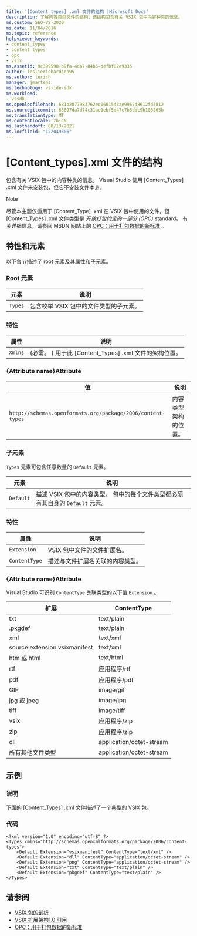 ```yaml
---
title: '[Content_types] .xml 文件的结构 |Microsoft Docs'
description: 了解内容类型文件的结构，该结构包含有关 VSIX 包中内容种类的信息。
ms.custom: SEO-VS-2020
ms.date: 11/04/2016
ms.topic: reference
helpviewer_keywords:
- content_types
- content types
- opc
- vsix
ms.assetid: 9c399598-b9fa-4da7-84b5-defbf82e9335
author: leslierichardson95
ms.author: lerich
manager: jmartens
ms.technology: vs-ide-sdk
ms.workload:
- vssdk
ms.openlocfilehash: 681b2877983762ec0601543ae996748612fd3812
ms.sourcegitcommit: 68897da7d74c31ae1ebf5d47c7b5ddc9b108265b
ms.translationtype: MT
ms.contentlocale: zh-CN
ms.lasthandoff: 08/13/2021
ms.locfileid: "122049306"
---
```

# <a name="the-structure-of-the-content_typesxml-file"></a>[Content_types].xml 文件的结构
包含有关 VSIX 包中的内容种类的信息。 Visual Studio 使用 [Content_Types] .xml 文件来安装包，但它不安装文件本身。

> [!NOTE]
> 尽管本主题仅适用于 [Content_Type] .xml 在 VSIX 包中使用的文件，但 [Content_Types] .xml 文件类型是 *开放打包约定的一部分 (OPC)* standard。 有关详细信息，请参阅 MSDN 网站上的 [OPC：用于打包数据的新标准](/archive/msdn-magazine/2007/august/opc-a-new-standard-for-packaging-your-data) 。

## <a name="attributes-and-elements"></a>特性和元素
 以下各节描述了 root 元素及其属性和子元素。

### <a name="root-element"></a>Root 元素

|元素|说明|
|-------------|-----------------|
|`Types`|包含枚举 VSIX 包中的文件类型的子元素。|

### <a name="attributes"></a>特性

|属性|说明|
|---------------|-----------------|
|`Xmlns`| (必需。 ) 用于此 [Content_Types] .xml 文件的架构位置。|

### <a name="attribute-name-attribute"></a>{Attribute name}Attribute

| 值 | 说明 |
| - | - |
| `http://schemas.openformats.org/package/2006/content-types` | 内容类型架构的位置。 |

### <a name="child-elements"></a>子元素
 `Types` 元素可包含任意数量的 `Default` 元素。

|元素|说明|
|-------------|-----------------|
|`Default`|描述 VSIX 包中的内容类型。 包中的每个文件类型都必须有其自身的 `Default` 元素。|

### <a name="attributes"></a>特性

|属性|说明|
|---------------|-----------------|
|`Extension`|VSIX 包中文件的文件扩展名。|
|`ContentType`|描述与文件扩展名关联的内容类型。|

### <a name="attribute-name-attribute"></a>{Attribute name}Attribute
 Visual Studio 可识别 `ContentType` 关联类型的以下值 `Extension` 。

|扩展|ContentType|
|---------------|-----------------|
|txt|text/plain|
|.pkgdef|text/plain|
|xml|text/xml|
|source.extension.vsixmanifest|text/xml|
|htm 或 html|text/html|
|rtf|应用程序/rtf|
|pdf|应用程序/pdf|
|GIF|image/gif|
|jpg 或 jpeg|image/jpg|
|tiff|image/tiff|
|vsix|应用程序/zip|
|zip|应用程序/zip|
|dll|application/octet-stream|
|所有其他文件类型|application/octet-stream|

## <a name="example"></a>示例

### <a name="description"></a>说明
 下面的 [Content_Types] .xml 文件描述了一个典型的 VSIX 包。

### <a name="code"></a>代码

```
<?xml version="1.0" encoding="utf-8" ?>
<Types xmlns="http://schemas.openxmlformats.org/package/2006/content-types">
    <Default Extension="vsixmanifest" ContentType="text/xml" />
    <Default Extension="dll" ContentType="application/octet-stream" />
    <Default Extension="png" ContentType="application/octet-stream" />
    <Default Extension="txt" ContentType="text/plain" />
    <Default Extension="pkgdef" ContentType="text/plain" />
</Types>
```

## <a name="see-also"></a>请参阅
- [VSIX 包的剖析](../extensibility/anatomy-of-a-vsix-package.md)
- [VSIX 扩展架构1.0 引用](/previous-versions/dd393700(v=vs.110))
- [OPC：用于打包数据的新标准](/archive/msdn-magazine/2007/august/opc-a-new-standard-for-packaging-your-data)